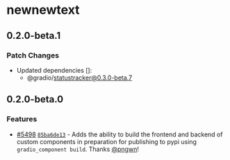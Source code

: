 # newnewtext

## 0.2.0-beta.1

### Patch Changes

- Updated dependencies []:
  - @gradio/statustracker@0.3.0-beta.7

## 0.2.0-beta.0

### Features

- [#5498](https://github.com/gradio-app/gradio/pull/5498) [`85ba6de13`](https://github.com/gradio-app/gradio/commit/85ba6de136a45b3e92c74e410bb27e3cbe7138d7) - Adds the ability to build the frontend and backend of custom components in preparation for publishing to pypi using `gradio_component build`. Thanks [@pngwn](https://github.com/pngwn)!
